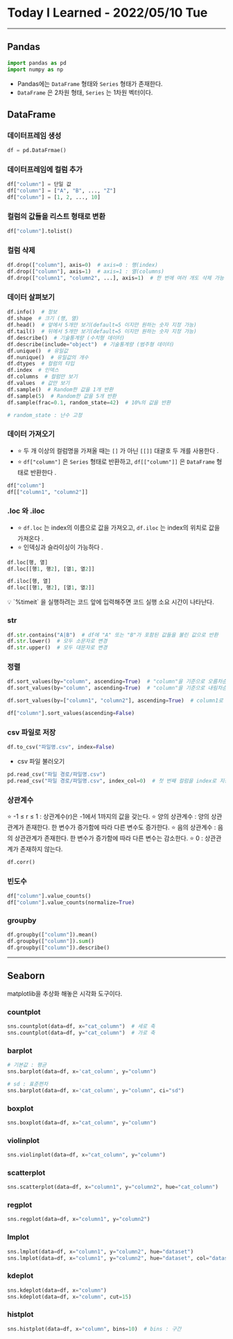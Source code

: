 # Today I Learned - 2022/05/10 Tue
---
## Pandas
```python
import pandas as pd
import numpy as np
```
- Pandas에는 `DataFrame` 형태와 `Series` 형태가 존재한다.
- `DataFrame` 은 2차원 형태, `Series` 는 1차원 벡터이다.

## DataFrame
### 데이터프레임 생성
```python
df = pd.DataFrmae()
```

### 데이터프레임에 컬럼 추가
```python
df["column"] = 단일 값
df["column"] = ["A", "B", ..., "Z"]
df["column"] = [1, 2, ..., 10]
```

### 컬럼의 값들을 리스트 형태로 변환
```python
df["column"].tolist()
```

### 컬럼 삭제
```python
df.drop(["column"], axis=0)  # axis=0 : 행(index)
df.drop(["column"], axis=1)  # axis=1 : 열(columns)
df.drop(["column1", "column2", ...], axis=1)  # 한 번에 여러 개도 삭제 가능
```

### 데이터 살펴보기
```python
df.info()  # 정보
df.shape  # 크기 (행, 열)
df.head()  # 앞에서 5개만 보기(default=5 이지만 원하는 숫자 지정 가능)
df.tail()  # 뒤에서 5개만 보기(default=5 이지만 원하는 숫자 지정 가능)
df.describe()  # 기술통계량 (수치형 데이터)
df.describe(include="object")  # 기술통계량 (범주형 데이터)
df.unique()  # 유일값
df.nunique()  # 유일값의 개수
df.dtypes  # 컬럼의 타입
df.index  # 인덱스
df.columns  # 컬럼만 보기
df.values  # 값만 보기
df.sample()  # Random한 값을 1개 반환
df.sample(5)  # Random한 값을 5개 반환
df.sample(frac=0.1, random_state=42)  # 10%의 값을 반환

# random_state : 난수 고정
```

### 데이터 가져오기
- ⭐ 두 개 이상의 컬럼명을 가져올 때는 `[]` 가 아닌 `[[]]` 대괄호 두 개를 사용한다 .
- ⭐ `df["column"]` 은 `Series` 형태로 반환하고, `df[["column"]]` 은 `DataFrame` 형태로 반환한다 .

```python
df["column"]
df[["column1", "column2"]]
```

### .loc 와 .iloc
- ⭐ `df.loc` 는 index의 이름으로 값을 가져오고, `df.iloc` 는 index의 위치로 값을 가져온다 .
- ⭐ 인덱싱과 슬라이싱이 가능하다 .

```python
df.loc[행, 열]
df.loc[[행1, 행2], [열1, 열2]]

df.iloc[행, 열]
df.loc[[행1, 행2], [열1, 열2]]
```

<aside>
💡 `%timeit` 을 실행하려는 코드 앞에 입력해주면 코드 실행 소요 시간이 나타난다.

</aside>

### str
```python
df.str.contains("A|B")  # df에 "A" 또는 "B"가 포함된 값들을 불린 값으로 반환
df.str.lower()  # 모두 소문자로 변경
df.str.upper()  # 모두 대문자로 변경
```

### 정렬
```python
df.sort_values(by="column", ascending=True)  # "column"을 기준으로 오름차순 정렬
df.sort_values(by="column", ascending=True)  # "column"을 기준으로 내림차순 정렬

df.sort_values(by=["column1", "column2"], ascending=True)  # column1로 정렬 후 column2 로 정렬

df["column"].sort_values(ascending=False)
```

### csv 파일로 저장
```python
df.to_csv("파일명.csv", index=False)
```

- csv 파일 불러오기
```python
pd.read_csv("파일 경로/파일명.csv")
pd.read_csv("파일 경로/파일명.csv", index_col=0)  # 첫 번째 컬럼을 index로 지정
```

### 상관계수
<aside>
⭐ -1 ≤ r ≤ 1  : 상관계수(r)은 -1에서 1까지의 값을 갖는다.
⭐ 양의 상관계수 : 양의 상관관계가 존재한다. 한 변수가 증가함에 따라 다른 변수도 증가한다.
⭐ 음의 상관계수 : 음의 상관관계가 존재한다. 한 변수가 증가함에 따라 다른 변수는 감소한다.
⭐ 0 : 상관관계가 존재하지 않는다.
</aside>

```python
df.corr()
```

### 빈도수
```python
df["column"].value_counts()
df["column"].value_counts(normalize=True)
```

### groupby
```python
df.groupby(["column"]).mean()
df.groupby(["column"]).sum()
df.groupby(["column"]).describe()
```
---
## Seaborn
matplotlib을 추상화 해놓은 시각화 도구이다.

### countplot
```python
sns.countplot(data=df, x="cat_column")  # 세로 축
sns.countplot(data=df, y="cat_column")  # 가로 축
```

### barplot
```python
# 기본값 : 평균
sns.barplot(data=df, x='cat_column', y="column")

# sd : 표준편차
sns.barplot(data=df, x='cat_column', y="column", ci="sd")
```

### boxplot
```python
sns.boxplot(data=df, x="cat_column", y="column")
```

### violinplot
```python
sns.violinplot(data=df, x="cat_column", y="column")
```

### scatterplot
```python
sns.scatterplot(data=df, x="column1", y="column2", hue="cat_column")
```

### regplot
```python
sns.regplot(data=df, x="column1", y="column2")
```

### lmplot
```python
sns.lmplot(data=df, x="column1", y="column2", hue="dataset")
sns.lmplot(data=df, x="column1", y="column2", hue="dataset", col="dataset", col_wrap=2, ci=None)
```

### kdeplot
```python
sns.kdeplot(data=df, x="column")
sns.kdeplot(data=df, x="column", cut=15)
```

### histplot
```python
sns.histplot(data=df, x="column", bins=10)  # bins : 구간
```
